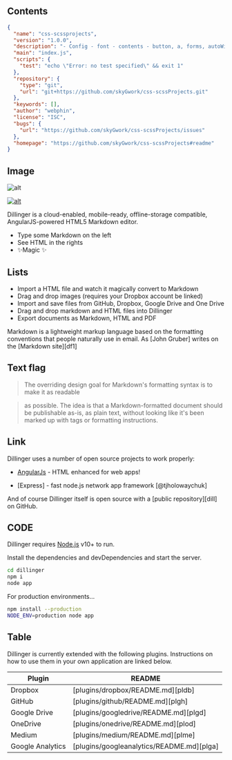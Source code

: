 ## Contents

```JSON
{
  "name": "css-scssprojects",
  "version": "1.0.0",
  "description": "- Config - font - contents - button, a, forms, autoWidth",
  "main": "index.js",
  "scripts": {
    "test": "echo \"Error: no test specified\" && exit 1"
  },
  "repository": {
    "type": "git",
    "url": "git+https://github.com/skyGwork/css-scssProjects.git"
  },
  "keywords": [],
  "author": "webphin",
  "license": "ISC",
  "bugs": {
    "url": "https://github.com/skyGwork/css-scssProjects/issues"
  },
  "homepage": "https://github.com/skyGwork/css-scssProjects#readme"
}
```


## Image

![alt](https://cldup.com/dTxpPi9lDf.thumb.png)

[![alt](https://travis-ci.org/joemccann/dillinger.svg?branch=master)](https://travis-ci.org/joemccann/dillinger)

Dillinger is a cloud-enabled, mobile-ready, offline-storage compatible,
AngularJS-powered HTML5 Markdown editor.

- Type some Markdown on the left
- See HTML in the rights
- ✨Magic ✨

## Lists

- Import a HTML file and watch it magically convert to Markdown
- Drag and drop images (requires your Dropbox account be linked)
- Import and save files from GitHub, Dropbox, Google Drive and One Drive
- Drag and drop markdown and HTML files into Dillinger
- Export documents as Markdown, HTML and PDF

Markdown is a lightweight markup language based on the formatting conventions
that people naturally use in email.
As [John Gruber] writes on the [Markdown site][df1]

## Text flag

> The overriding design goal for Markdown's
> formatting syntax is to make it as readable

> as possible. The idea is that a
> Markdown-formatted document should be
> publishable as-is, as plain text, without
> looking like it's been marked up with tags
> or formatting instructions.

## Link

Dillinger uses a number of open source projects to work properly:

- [AngularJs](https://angularjs.org/) - HTML enhanced for web apps!

- [Express] - fast node.js network app framework [@tjholowaychuk]

And of course Dillinger itself is open source with a [public repository][dill]
on GitHub.

## CODE

Dillinger requires [Node.js](https://nodejs.org/) v10+ to run.

Install the dependencies and devDependencies and start the server.

```sh
cd dillinger
npm i
node app
```

For production environments...

```sh
npm install --production
NODE_ENV=production node app
```

## Table

Dillinger is currently extended with the following plugins.
Instructions on how to use them in your own application are linked below.

| Plugin           | README                                    |
| ---------------- | ----------------------------------------- |
| Dropbox          | [plugins/dropbox/README.md][pldb]         |
| GitHub           | [plugins/github/README.md][plgh]          |
| Google Drive     | [plugins/googledrive/README.md][plgd]     |
| OneDrive         | [plugins/onedrive/README.md][plod]        |
| Medium           | [plugins/medium/README.md][plme]          |
| Google Analytics | [plugins/googleanalytics/README.md][plga] |
